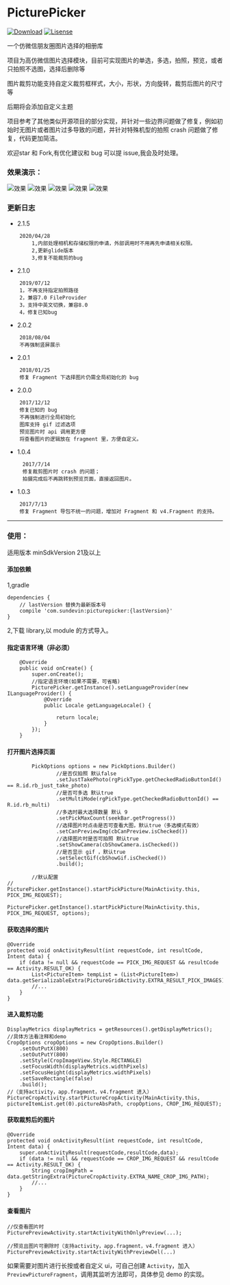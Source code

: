 # PicturePicker

[![Download](https://api.bintray.com/packages/sundevin/PicturePicker/picturepicker/images/download.svg)](https://bintray.com/sundevin/PicturePicker/picturepicker/_latestVersion)
[![Lisense](https://img.shields.io/badge/License-Apache%202-lightgrey.svg)](https://www.apache.org/licenses/LICENSE-2.0)

一个仿微信朋友圈图片选择的相册库

项目为高仿微信图片选择模块，目前可实现图片的单选，多选，拍照，预览，或者只拍照不选图，选择后删除等

图片裁剪功能支持自定义裁剪框样式，大小，形状，方向旋转，裁剪后图片的尺寸等

后期将会添加自定义主题

项目参考了其他类似开源项目的部分实现，并针对一些边界问题做了修复，例如初始时无图片或者图片过多导致的问题，并针对特殊机型的拍照 crash 问题做了修复，代码更加简洁。

欢迎star 和 Fork,有优化建议和 bug 可以提 issue,我会及时处理。
 
### 效果演示：
 
 ![效果](https://raw.githubusercontent.com/sundevin/Screenshot/master/picturepicker-img/0.gif)
 ![效果](https://raw.githubusercontent.com/sundevin/Screenshot/master/picturepicker-img/1.png)
 ![效果](https://raw.githubusercontent.com/sundevin/Screenshot/master/picturepicker-img/2.png)
 ![效果](https://raw.githubusercontent.com/sundevin/Screenshot/master/picturepicker-img/3.png)
 ![效果](https://raw.githubusercontent.com/sundevin/Screenshot/master/picturepicker-img/4.png)

### 更新日志
- 2.1.5
```
    2020/04/28
        1,内部处理相机和存储权限的申请，外部调用时不用再先申请相关权限。
        2,更新glide版本
        3,修复不能裁剪的bug
```

- 2.1.0
```
    2019/07/12
    1，不再支持指定拍照路径
    2，兼容7.0 FileProvider
    3，支持中英文切换，兼容8.0
    4，修复已知bug
```

- 2.0.2
```
    2018/08/04
    不再强制竖屏展示
```

- 2.0.1
```
    2018/01/25
    修复 Fragment 下选择图片仍需全局初始化的 bug
```
- 2.0.0
```
    2017/12/12
    修复已知的 bug
    不再强制进行全局初始化
    图库支持 gif 过滤选项
    预览图片时 api 调用更方便
    将查看图片的逻辑放在 fragment 里，方便自定义。
```
- 1.0.4
```
     2017/7/14
     修复裁剪图片时 crash 的问题；
     拍摄完成后不再跳转到预览页面，直接返回图片。
```

- 1.0.3
```
    2017/7/13
    修复 Fragment 导包不统一的问题，增加对 Fragment 和 v4.Fragment 的支持。
```
---
### 使用：

适用版本 minSdkVersion 21及以上

#### 添加依赖 

1,gradle
```
dependencies {
    // lastVersion 替换为最新版本号
    compile 'com.sundevin:picturepicker:{lastVersion}'
}
```

2,下载 library,以 module 的方式导入。


 
#### 指定语言环境（非必须）
```
    @Override
    public void onCreate() {
        super.onCreate();
        //指定语言环境(如果不需要，可省略)
        PicturePicker.getInstance().setLanguageProvider(new ILanguageProvider() {
            @Override
            public Locale getLanguageLocale() {

                return locale;
            }
        });
    }
```
#### 打开图片选择页面
```
        PickOptions options = new PickOptions.Builder()
                //是否仅拍照 默认false
                .setJustTakePhoto(rgPickType.getCheckedRadioButtonId() == R.id.rb_just_take_photo)
                //是否可多选 默认true
                .setMultiMode(rgPickType.getCheckedRadioButtonId() == R.id.rb_multi)
                //多选时最大选择数量 默认 9
                .setPickMaxCount(seekBar.getProgress())
                //选择图片时点击是否可查看大图，默认true（多选模式有效）
                .setCanPreviewImg(cbCanPreview.isChecked())
                //选择图片时是否可拍照 默认true
                .setShowCamera(cbShowCamera.isChecked())
                //是否显示 gif ，默认true
                .setSelectGif(cbShowGif.isChecked())
                .build();

        //默认配置
//        PicturePicker.getInstance().startPickPicture(MainActivity.this, PICK_IMG_REQUEST);
          PicturePicker.getInstance().startPickPicture(MainActivity.this, PICK_IMG_REQUEST, options);
```
#### 获取选择的图片
```
@Override
protected void onActivityResult(int requestCode, int resultCode, Intent data) {
    if (data != null && requestCode == PICK_IMG_REQUEST && resultCode == Activity.RESULT_OK) {
        List<PictureItem> tempList = (List<PictureItem>) data.getSerializableExtra(PictureGridActivity.EXTRA_RESULT_PICK_IMAGES);
        //...
    }
}
```
#### 进入裁剪功能

```
DisplayMetrics displayMetrics = getResources().getDisplayMetrics();
//具体方法看注释和demo
CropOptions cropOptions = new CropOptions.Builder()
    .setOutPutX(800)
    .setOutPutY(800)
    .setStyle(CropImageView.Style.RECTANGLE)
    .setFocusWidth(displayMetrics.widthPixels)
    .setFocusHeight(displayMetrics.widthPixels)
    .setSaveRectangle(false)
    .build();
//（支持activity，app.fragment，v4.fragment 进入）
PictureCropActivity.startPictureCropActivity(MainActivity.this, pictureItemList.get(0).pictureAbsPath, cropOptions, CROP_IMG_REQUEST);
```

#### 获取裁剪后的图片

```
@Override
protected void onActivityResult(int requestCode, int resultCode, Intent data) {
    super.onActivityResult(requestCode,resultCode,data);
    if (data != null && requestCode == CROP_IMG_REQUEST && resultCode == Activity.RESULT_OK) {
        String cropImgPath = data.getStringExtra(PictureCropActivity.EXTRA_NAME_CROP_IMG_PATH);
        //...
    }
}
```
#### 查看图片
```
//仅查看图片时
PicturePreviewActivity.startActivityWithOnlyPreview(...);

//预览且图片可删除时（支持activity，app.fragment，v4.fragment 进入）
PicturePreviewActivity.startActivityWithPreviewDel(...)
```
如果需要对图片进行长按或者自定义 ui，可自己创建 `Activity`，加入 `PreviewPictureFragment`，调用其监听方法即可，具体参见 demo 的实现。